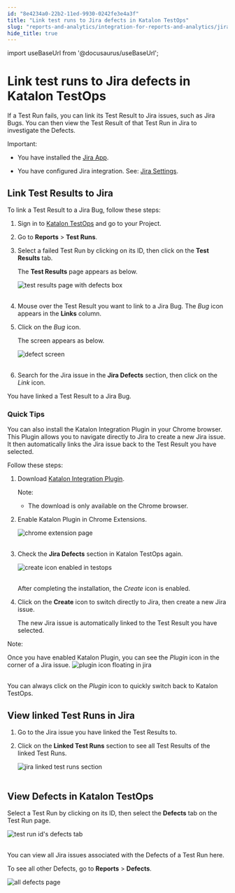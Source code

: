 ```yaml
---
id: "8e4234a0-22b2-11ed-9930-0242fe3e4a3f"
title: "Link test runs to Jira defects in Katalon TestOps"
slug: "reports-and-analytics/integration-for-reports-and-analytics/jira-integration/link-test-runs-to-jira-defects-in-katalon-testops"
hide_title: true
---
```

import useBaseUrl from '@docusaurus/useBaseUrl';


# <a id="id" class="anchor_top_offset"/><a id="ariaid-title1" class="anchor_top_offset"/>Link test runs  to Jira defects in <span xmlns="http://www.w3.org/1999/xhtml" className="ph">Katalon TestOps</span> 

<p xmlns="http://www.w3.org/1999/xhtml" className="p">If a Test Run fails, you can link its Test Result to Jira   issues, such as Jira Bugs. You can then view the Test Result of   that Test Run in Jira to investigate the Defects.</p> 
<div xmlns="http://www.w3.org/1999/xhtml" className="note important note_important"><span className="note__title">Important:</span> 
  <ul className="ul"><li className="li">
      <p className="p">You have installed the <a className="xref j-external-link" href="https://marketplace.atlassian.com/apps/1217501/katalon-bdd-test-automation-for-jira" target="_blank">Jira
          App</a>.</p>
    </li><li className="li">
      <p className="p">You have configured Jira integration. See: <a className="xref" href="/docs/test-management/integration-for-test-management/jira-integration/enable-katalon-testops---jira-integration-for-test-management">Jira
          Settings</a>.</p>
    </li></ul>
</div>
    

## <a id="id_1" class="anchor_top_offset"/>Link Test Results to Jira

    
      
<p xmlns="http://www.w3.org/1999/xhtml" className="p">To link a Test Result to a Jira Bug, follow these steps:</p> 
      
<ol xmlns="http://www.w3.org/1999/xhtml" className="ol">   <li className="li">     <p className="p">Sign in to <a className="xref j-external-link" href="https://testops.katalon.io/login" target="_blank">Katalon         TestOps</a> and go to your Project.</p>   </li>   <li className="li">     <p className="p">Go to <strong className="ph b">Reports</strong> &gt; <strong className="ph b">Test         Runs</strong>.</p>   </li>   <li className="li">     <p className="p">Select a failed Test Run by clicking on its ID, then click on       the <strong className="ph b">Test Results</strong> tab.</p>     <p className="p">The <strong className="ph b">Test Results</strong> page appears as below.</p>     <p className="p">       <img className="image" src={useBaseUrl("https://github.com/katalon-studio/docs-images/raw/master/katalon-analytics/docs/testops-revamp-july-ka-defects/test-result-page-defect-icon-2.png")} alt="test results page with defects box" /><br /><br />     </p>   </li>   <li className="li">     <p className="p">Mouse over the Test Result you want to link to a Jira Bug. The       <em className="ph i">Bug</em> icon appears in the <strong className="ph b">Links</strong> column.</p>   </li>   <li className="li">     <p className="p">Click on the <em className="ph i">Bug</em> icon.</p>     <p className="p">The screen appears as below.</p>     <p className="p">       <img className="image" src={useBaseUrl("https://github.com/katalon-studio/docs-images/raw/master/katalon-analytics/docs/testops-revamp-july-ka-defects/jira-defect-screen-appears-2.png")} alt="defect screen" /><br /><br />     </p>   </li>   <li className="li">     <p className="p">Search for the Jira issue in the <strong className="ph b">Jira Defects</strong>       section, then click on the <em className="ph i">Link</em> icon.</p>   </li> </ol> 
      
<p xmlns="http://www.w3.org/1999/xhtml" className="p">You have linked a Test Result to a Jira Bug.</p> 
    
      

### <a id="id_2" class="anchor_top_offset"/>Quick Tips

<p xmlns="http://www.w3.org/1999/xhtml" className="p">You can also install the Katalon Integration Plugin in your Chrome browser. This Plugin allows you to navigate directly to Jira to create a new Jira issue. It then automatically links the Jira issue back to the Test Result you have selected.</p> 
<p xmlns="http://www.w3.org/1999/xhtml" className="p">Follow these steps:</p> 
<ol xmlns="http://www.w3.org/1999/xhtml" className="ol"><li className="li">     <p className="p">Download <a className="xref j-external-link" href="https://chrome.google.com/webstore/detail/katalon-integration/cechonbcopffiimhnkgghckbgipciedg" target="_blank">Katalon Integration Plugin</a>.</p>     <div className="note note note_note"><span className="note__title">Note:</span>        <ul className="ul"><li className="li">           <p className="p">The download is only available on the Chrome browser.</p>         </li></ul>     </div>   </li><li className="li">     <p className="p">Enable Katalon Plugin in Chrome Extensions.</p>     <p className="p"> <img className="image" src={useBaseUrl("https://github.com/katalon-studio/docs-images/raw/master/katalon-analytics/docs/testops-revamp-july-ka-defects/chrome-extension-page-katalon-plugin.png")} alt="chrome extension page" /><br /><br />     </p>   </li><li className="li">     <p className="p">Check the <strong className="ph b">Jira Defects</strong> section in Katalon TestOps again.</p>     <p className="p"> <img className="image" src={useBaseUrl("https://github.com/katalon-studio/docs-images/raw/master/katalon-analytics/docs/testops-revamp-july-ka-defects/create-icon-enabled-in-jira-defect-2.png")} alt="create icon enabled in testops" /><br /><br />     </p>     <p className="p">After completing the installation, the <em className="ph i">Create</em> icon is enabled.</p>   </li><li className="li">     <p className="p">Click on the <strong className="ph b">Create</strong> icon to switch directly to Jira, then create a new Jira issue.</p>     <p className="p">The new Jira issue is automatically linked to the Test Result you have selected.</p>   </li></ol> 
<div xmlns="http://www.w3.org/1999/xhtml" className="note note note_note"><span className="note__title">Note:</span> 
  <p className="p">Once you have enabled Katalon Plugin, you can see the <em className="ph i">Plugin</em> icon in the corner of a Jira issue. <img className="image" src={useBaseUrl("https://github.com/katalon-studio/docs-images/raw/master/katalon-analytics/docs/testops-revamp-july-ka-defects/link-test-run-to-kat102defect-blurname.png")} alt="plugin icon floating in jira" /><br /><br /></p>
  <p className="p">You can always click on the <em className="ph i">Plugin</em> icon to quickly switch back to Katalon TestOps.</p>
</div>
    

## <a id="id_3" class="anchor_top_offset"/>View linked Test Runs in Jira

    
      
<ol xmlns="http://www.w3.org/1999/xhtml" className="ol">   <li className="li">     <p className="p">Go to the Jira issue you have linked the Test Results to.</p>   </li>   <li className="li">     <p className="p">Click on the <strong className="ph b">Linked Test Runs</strong> section to see       all Test Results of the linked Test Runs.</p>     <p className="p">       <img className="image" src={useBaseUrl("https://github.com/katalon-studio/docs-images/raw/master/katalon-analytics/docs/testops-revamp-july-ka-defects/jira-link-test-run-section-plugin.png")} alt="jira linked test runs section" /><br /><br />     </p>   </li> </ol> 
    
  
    

## <a id="id_4" class="anchor_top_offset"/>View Defects in Katalon TestOps

    
      
<p xmlns="http://www.w3.org/1999/xhtml" className="p">Select a Test Run by clicking on its ID, then select the   <strong className="ph b">Defects</strong> tab on the Test Run page.</p> 
      
<p xmlns="http://www.w3.org/1999/xhtml" className="p">   <img className="image" src={useBaseUrl("https://github.com/katalon-studio/docs-images/raw/master/katalon-analytics/docs/testops-revamp-july-ka-defects/defects-of-a-test-run-id-2.png")} alt="test run id's defects tab" /><br /><br /> </p> 
      
<p xmlns="http://www.w3.org/1999/xhtml" className="p">You can view all Jira issues associated with the Defects of a   Test Run here.</p> 
      
<p xmlns="http://www.w3.org/1999/xhtml" className="p">To see all other Defects, go to <strong className="ph b">Reports</strong> &gt;   <strong className="ph b">Defects</strong>.</p> 
      
<p xmlns="http://www.w3.org/1999/xhtml" className="p">   <img className="image" src={useBaseUrl("https://github.com/katalon-studio/docs-images/raw/master/katalon-analytics/docs/testops-revamp-july-ka-defects/all-defects-page-2.png")} alt="all defects page" /><br /><br /> </p> 
    
  
